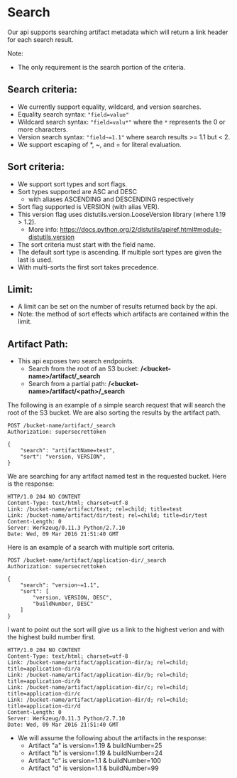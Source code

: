 Search
======

Our api supports searching artifact metadata which will return a link header for each search result.

Note:
* The only requirement is the search portion of the criteria.

Search criteria:
----------------

* We currently support equality, wildcard, and version searches.
* Equality search syntax: `"field=value"`
* Wildcard search syntax: `"field=valu*"` where the `*` represents the 0 or more characters.
* Version search syntax: `"field~=1.1"` where search results >= 1.1 but < 2.
* We support escaping of \*, ~, and = for literal evaluation.

Sort criteria:
--------------

* We support sort types and sort flags.
* Sort types supported are ASC and DESC
    * with aliases ASCENDING and DESCENDING respectively
* Sort flag supported is VERSION (with alias VER).
* This version flag uses distutils.version.LooseVersion library (where 1.19 > 1.2).
    * More info: https://docs.python.org/2/distutils/apiref.html#module-distutils.version
* The sort criteria must start with the field name.
* The default sort type is ascending. If multiple sort types are given the last is used.
* With multi-sorts the first sort takes precedence.

Limit:
------

* A limit can be set on the number of results returned back by the api.
* Note: the method of sort effects which artifacts are contained within the limit.

Artifact Path:
--------------

* This api exposes two search endpoints.
    * Search from the root of an S3 bucket:  **/\<bucket-name\>/artifact/\_search**
    * Search from a partial path: **/\<bucket-name\>/artifact/\<path\>/\_search**

The following is an example of a simple search request that will search the root of the S3 bucket. We are also sorting the results by the artifact path.

    POST /bucket-name/artifact/_search
    Authorization: supersecrettoken

    {
        "search": "artifactName=test",
        "sort": "version, VERSION",
    }

We are searching for any artifact named test in the requested bucket. Here is the response:

    HTTP/1.0 204 NO CONTENT
    Content-Type: text/html; charset=utf-8
    Link: /bucket-name/artifact/test; rel=child; title=test
    Link: /bucket-name/artifact/dir/test; rel=child; title=dir/test
    Content-Length: 0
    Server: Werkzeug/0.11.3 Python/2.7.10
    Date: Wed, 09 Mar 2016 21:51:40 GMT

Here is an example of a search with multiple sort criteria.

    POST /bucket-name/artifact/application-dir/_search
    Authorization: supersecrettoken

    {
        "search": "version~=1.1",
        "sort": [
            "version, VERSION, DESC",
            "buildNumber, DESC"
        ]
    }

I want to point out the sort will give us a link to the highest verion and with the highest build number first.

    HTTP/1.0 204 NO CONTENT
    Content-Type: text/html; charset=utf-8
    Link: /bucket-name/artifact/application-dir/a; rel=child; title=application-dir/a
    Link: /bucket-name/artifact/application-dir/b; rel=child; title=application-dir/b
    Link: /bucket-name/artifact/application-dir/c; rel=child; title=application-dir/c
    Link: /bucket-name/artifact/application-dir/d; rel=child; title=application-dir/d
    Content-Length: 0
    Server: Werkzeug/0.11.3 Python/2.7.10
    Date: Wed, 09 Mar 2016 21:51:40 GMT

* We will assume the following about the artifacts in the response:
    * Artifact "a" is version=1.19 & buildNumber=25
    * Artifact "b" is version=1.19 & buildNumber=24
    * Artifact "c" is version=1.1 & buildNumber=100
    * Artifact "d" is version=1.1 & buildNumber=99

